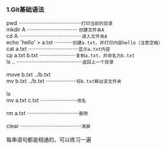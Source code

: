 ### 1.Git基础语法
pwd ·········································`打印当前的目录`
<br>mkdir A  ································· `创建文件夹A`
<br>cd A ·········································`进入文件夹A`
<br>echo 'hello' > a.txt ············`创建a.txt，并打印内容hello（注意空格）`
<br>cat a.txt ·································`显示a.txt内容`
<br>cp a.txt b.txt ························`复制a.txt，并命名为b.txt`
<br>ls .. ···········································`返回上一个目录`
<br>
<br>move b.txt ../b.txt 
<br>mv b.txt ../b.txt ····················`将b.txt移出该文件夹`
<br>
<br>ls
<br>mv a.txt c.txt ························`改名`
<br>
<br>rm a.txt ··································`删除`
<br>
<br>clear ········································`清屏`
<br>
<br> 每串语句都是相通的，可以练习一遍
